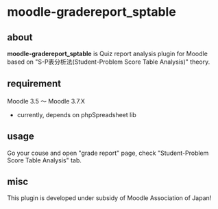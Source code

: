 # moodle-gradereport_sptable
## about
**moodle-gradereport_sptable** is Quiz report analysis plugin for Moodle based on "S-P表分析法(Student-Problem Score Table Analysis)" theory.

## requirement
Moodle 3.5 ～ Moodle 3.7.X
  * currently, depends on phpSpreadsheet lib

## usage
Go your couse and open "grade report" page, check "Student-Problem Score Table Analysis" tab.

## misc
This plugin is developed under subsidy of Moodle Association of Japan!